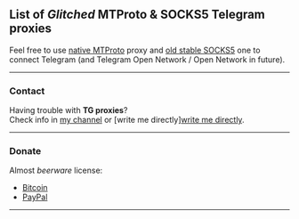 ## List of *Glitched* MTProto & SOCKS5 Telegram proxies
Feel free to use [native MTProto](tg://proxy?server=62.210.73.58&port=143&secret=9615e2fc5c8c17419a8055ca5b55e9dd) proxy and [old stable SOCKS5](tg://socks?server=62.210.73.58&port=123&user=prx&pass=hHQ0nVmI2kI4Gf52OZhULAQI) one to connect Telegram (and Telegram Open Network / Open Network in future).

---

### Contact
Having trouble with **TG proxies**?  
Check info in <a href="tg://resolve?domain=Syncrets">my channel</a> or [write me directly]<a href="tg://resolve?domain=Glitch">write me directly</a>.

---

### Donate
Almost *beerware* license:

- [Bitcoin](bitcoin:13TaJ165Grj1VoHH4ZX6jtpvGscQZRvXic?amount=0.002&message=Thnx4TGProxy&label=tgproxy)
- [PayPal](https://paypal.me/Arxat/20)

---

